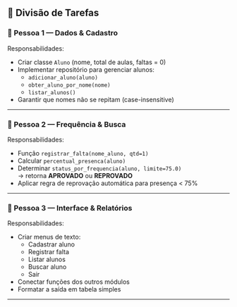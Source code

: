 ## 👥 Divisão de Tarefas

### 👤 Pessoa 1 — Dados & Cadastro 
Responsabilidades:
- Criar classe `Aluno` (nome, total de aulas, faltas = 0)
- Implementar repositório para gerenciar alunos:
  - `adicionar_aluno(aluno)`
  - `obter_aluno_por_nome(nome)`
  - `listar_alunos()`
- Garantir que nomes não se repitam (case-insensitive)

---

### 👤 Pessoa 2 — Frequência & Busca
Responsabilidades:
- Função `registrar_falta(nome_aluno, qtd=1)`
- Calcular `percentual_presenca(aluno)`
- Determinar `status_por_frequencia(aluno, limite=75.0)`  
  → retorna **APROVADO** ou **REPROVADO**
- Aplicar regra de reprovação automática para presença < 75%

---

### 👤 Pessoa 3 — Interface & Relatórios
Responsabilidades:
- Criar menus de texto:
  - Cadastrar aluno
  - Registrar falta
  - Listar alunos
  - Buscar aluno
  - Sair
- Conectar funções dos outros módulos
- Formatar a saída em tabela simples

---
